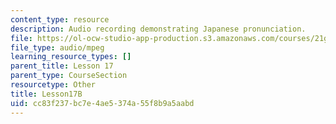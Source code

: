 ```yaml
---
content_type: resource
description: Audio recording demonstrating Japanese pronunciation.
file: https://ol-ocw-studio-app-production.s3.amazonaws.com/courses/21g-504-japanese-iv-spring-2009/cc83f237bc7e4ae5374a55f8b9a5aabd_Lesson17B.mp3
file_type: audio/mpeg
learning_resource_types: []
parent_title: Lesson 17
parent_type: CourseSection
resourcetype: Other
title: Lesson17B
uid: cc83f237-bc7e-4ae5-374a-55f8b9a5aabd
---
```

